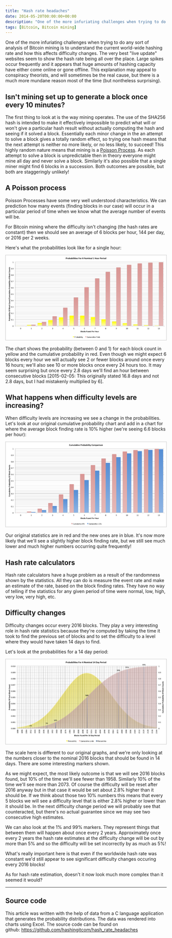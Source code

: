 ```yaml
---
title: "Hash rate headaches"
date: 2014-05-20T00:00:00+00:00
description: "One of the more infuriating challenges when trying to do any sort of analysis of Bitcoin mining is to understand the current world-wide hashing rate and how this affects difficulty changes. The very best \"live update\" websites seem to show the hash rate being all over the place. Large spikes occur frequently and it appears that huge amounts of hashing capacity have either come online or gone offline. This explanation may appeal to conspiracy theorists, and will sometimes be the real cause, but there is a much more mundane reason most of the time (but nontheless surprising)."
tags: [Bitcoin, Bitcoin mining]
---
```

One of the more infuriating challenges when trying to do any sort of
analysis of Bitcoin mining is to understand the current world-wide
hashing rate and how this affects difficulty changes.  The very best
"live update" websites seem to show the hash rate being all over the
place.  Large spikes occur frequently and it appears that huge amounts of
hashing capacity have either come online or gone offline.  This
explanation may appeal to conspiracy theorists, and will sometimes be
the real cause, but there is a much more mundane reason most of the time
(but nontheless surprising).

## Isn't mining set up to generate a block once every 10 minutes?

The first thing to look at is the way mining operates.  The use of the
SHA256 hash is intended to make it effectively impossible to predict
what will or won't give a particular hash result without actually
computing the hash and seeing if it solved a block.  Essentially each
minor change in the an attempt to solve a block gives a totally random
effect, so trying one hash means that the next attempt is neither no
more likely, or no less likely, to succeed! This highly random nature
means that mining is a [Poisson Process](http://en.wikipedia.org/wiki/Poisson_process).  As each attempt
to solve a block is unpredictable then in theory everyone might mine all
day and never solve a block.  Similarly it's also possible that a single
miner might find 6 blocks in a succession.  Both outcomes are possible,
but both are staggeringly unlikely!

## A Poisson process

Poisson Processes have some very well understood characteristics.  We can
prediction how many events (finding blocks in our case) will occur in a
particular period of time when we know what the average number of events
will be.

For Bitcoin mining where the difficulty isn't changing (the hash rates
are constant) then we should see an average of 6 blocks per hour, 144
per day, or 2016 per 2 weeks.

Here's what the probabilities look like for a single hour:

![blocks-per-hour](./blocks-per-hour.png)

The chart shows the probability (between 0 and 1) for each block count
in yellow and the cumulative probability in red.  Even though we might
expect 6 blocks every hour we will actually see 2 or fewer blocks around
once every 16 hours; we'll also see 10 or more blocks once every 24
hours too.  It may seem surprising but once every 2.8 days we'll find an
hour between consecutive blocks \[2015-02-05: This originally stated
16.8 days and not 2.8 days, but I had mistakenly multiplied by 6\].

## What happens when difficulty levels are increasing?

When difficulty levels are increasing we see a change in the
probabilities.  Let's look at our original cumulative probability chart
and add in a chart for where the average block finding rate is 10%
higher (we're seeing 6.6 blocks per hour):

![cumulative-blocks-per-hour](./cumulative-blocks-per-hour.png)

Our original statistics are in red and the new ones are in blue.  It's
now more likely that we'll see a slightly higher block finding rate,
but we still see much lower and much higher numbers occurring quite
frequently!

## Hash rate calculators

Hash rate calculators have a huge problem as a result of the randomness
shown by the statistics.  All they can do is measure the event rate and
make an estimate of the rate, based on the block finding rates.  They
have no way of telling if the statistics for any given period of time
were normal, low, high, very low, very high, etc.

## Difficulty changes

Difficulty changes occur every 2016 blocks.  They play a very interesting
role in hash rate statistics because they're computed by taking the
time it took to find the previous set of blocks and to set the
difficulty to a level where they would have taken 14 days to find.

Let's look at the probabilities for a 14 day period:

![blocks-per-14-days](./blocks-per-14-days.png)

The scale here is different to our original graphs, and we're only
looking at the numbers closer to the nominal 2016 blocks that should be
found in 14 days.  There are some interesting markers shown.

As we might expect, the most likely outcome is that we will see 2016
blocks found, but 10% of the time we'll see fewer than 1958.  Similarly
10% of the time we'll see more than 2073.  Of course the difficulty will
be reset after 2016 anyway but in that case it would be set about 2.8%
higher than it should be.  If we think about those two 10% numbers this
means that every 5 blocks we will see a difficulty level that is either
2.8% higher or lower than it should be.  In the next difficulty change
period we will probably see that counteracted, but there's no actual
guarantee since we may see two consecutive high estimates.

We can also look at the 1% and 99% markers.  They represent things that
between them will happen about once every 2 years.  Approximately once
every 2 years the hash rate estimates at the difficulty change will be
out by more than 5% and so the difficulty will be set incorrectly by as
much as 5%!

What's really important here is that even if the worldwide hash rate
was constant we'd still appear to see significant difficulty changes
occuring every 2016 blocks!

As for hash rate estimation, doesn't it now look much more complex than
it seemed it would?

------------------------------------------------------------------------

## Source code

This article was written with the help of data from a C language
application that generates the probability distributions.  The data was
rendered into charts using Excel.  The source code can be found on
github: <https://github.com/hashingitcom/hash_rate_headaches>
